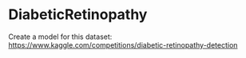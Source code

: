 # DiabeticRetinopathy
Create a model for this dataset: https://www.kaggle.com/competitions/diabetic-retinopathy-detection
